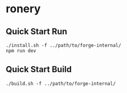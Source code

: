 # ronery

## Quick Start Run

```
./install.sh -f ../path/to/forge-internal/
npm run dev
```

## Quick Start Build

```
./build.sh -f ../path/to/forge-internal/
```